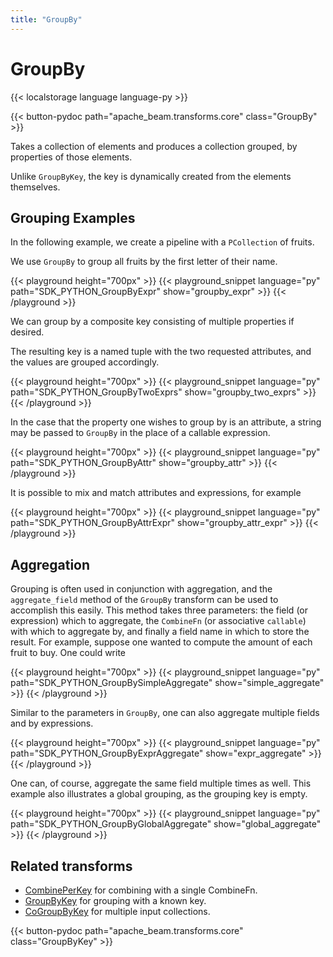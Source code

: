 ```yaml
---
title: "GroupBy"
---
```

<!--
Licensed under the Apache License, Version 2.0 (the "License");
you may not use this file except in compliance with the License.
You may obtain a copy of the License at

http://www.apache.org/licenses/LICENSE-2.0

Unless required by applicable law or agreed to in writing, software
distributed under the License is distributed on an "AS IS" BASIS,
WITHOUT WARRANTIES OR CONDITIONS OF ANY KIND, either express or implied.
See the License for the specific language governing permissions and
limitations under the License.
-->

# GroupBy

{{< localstorage language language-py >}}

{{< button-pydoc path="apache_beam.transforms.core" class="GroupBy" >}}

Takes a collection of elements and produces a collection grouped,
by properties of those elements.

Unlike `GroupByKey`, the key is dynamically created from the elements themselves.

## Grouping Examples

In the following example, we create a pipeline with a `PCollection` of fruits.

We use `GroupBy` to group all fruits by the first letter of their name.

{{< playground height="700px" >}}
{{< playground_snippet language="py" path="SDK_PYTHON_GroupByExpr" show="groupby_expr" >}}
{{< /playground >}}

We can group by a composite key consisting of multiple properties if desired.

The resulting key is a named tuple with the two requested attributes, and the
values are grouped accordingly.

{{< playground height="700px" >}}
{{< playground_snippet language="py" path="SDK_PYTHON_GroupByTwoExprs" show="groupby_two_exprs" >}}
{{< /playground >}}

In the case that the property one wishes to group by is an attribute, a string
may be passed to `GroupBy` in the place of a callable expression.

{{< playground height="700px" >}}
{{< playground_snippet language="py" path="SDK_PYTHON_GroupByAttr" show="groupby_attr" >}}
{{< /playground >}}

It is possible to mix and match attributes and expressions, for example

{{< playground height="700px" >}}
{{< playground_snippet language="py" path="SDK_PYTHON_GroupByAttrExpr" show="groupby_attr_expr" >}}
{{< /playground >}}

## Aggregation

Grouping is often used in conjunction with aggregation, and the
`aggregate_field` method of the `GroupBy` transform can be used to accomplish
this easily.
This method takes three parameters: the field (or expression) which to
aggregate, the `CombineFn` (or associative `callable`) with which to aggregate
by, and finally a field name in which to store the result.
For example, suppose one wanted to compute the amount of each fruit to buy.
One could write

{{< playground height="700px" >}}
{{< playground_snippet language="py" path="SDK_PYTHON_GroupBySimpleAggregate" show="simple_aggregate" >}}
{{< /playground >}}

Similar to the parameters in `GroupBy`, one can also aggregate multiple fields
and by expressions.

{{< playground height="700px" >}}
{{< playground_snippet language="py" path="SDK_PYTHON_GroupByExprAggregate" show="expr_aggregate" >}}
{{< /playground >}}

One can, of course, aggregate the same field multiple times as well.
This example also illustrates a global grouping, as the grouping key is empty.

{{< playground height="700px" >}}
{{< playground_snippet language="py" path="SDK_PYTHON_GroupByGlobalAggregate" show="global_aggregate" >}}
{{< /playground >}}

## Related transforms

* [CombinePerKey](/documentation/transforms/python/aggregation/combineperkey) for combining with a single CombineFn.
* [GroupByKey](/documentation/transforms/python/aggregation/groupbykey) for grouping with a known key.
* [CoGroupByKey](/documentation/transforms/python/aggregation/cogroupbykey) for multiple input collections.

{{< button-pydoc path="apache_beam.transforms.core" class="GroupByKey" >}}
